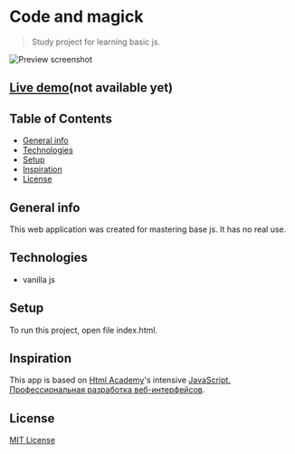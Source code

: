 # Code and magick
> Study project for learning basic js.

![Preview screenshot](./readme_assets/preview.jpg)

## [Live demo](https://github.com/devnikop/kekstagram)(not available yet)

## Table of Contents

* [General info](#General-info)
* [Technologies](#Technologies)
* [Setup](#Setup)
* [Inspiration](#Inspiration)
* [License](#License)

## General info

This web application was created for mastering base js. It has no real use.

## Technologies

* vanilla js

## Setup

To run this project, open file index.html.

## Inspiration

This app is based on [Html Academy](https://htmlacademy.ru/)'s intensive [JavaScript. Профессиональная разработка веб-интерфейсов](https://htmlacademy.ru/intensive/javascript).

## License

[MIT License](LICENSE.md)
